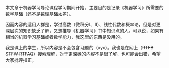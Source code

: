 本文章于机器学习导论课程学习期间开始，主要目的是记录《机器学习》所需要的数学基础（~~还不是数理基础太差~~）。

因而内容的适用人群是，学过高数（微积分I、II）、线性代数和概率论，但是对更深层次的知识缺乏了解，又想推导《机器学习》书中知识点的人。可以说，如果有相当的机器学习基础或者数学能力，我这里的东西是没用的。

我是课上的学生，所以内容是不会包含习题的（xyx）。我也是在网上（~~RTFB STFW RTFAQ~~）搜索理解，对于更深奥的内容不是很了解，也可能会出错，希望大家批评指正。
